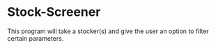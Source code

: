 # Stock-Screener
This program will take a stocker(s) and give the user an option to filter certain parameters.
